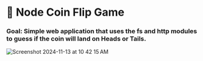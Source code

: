 # 💸 Node Coin Flip Game

### Goal: Simple web application that uses the fs and http modules to guess if the coin will land on Heads or Tails.

![Screenshot 2024-11-13 at 10 42 15 AM](https://github.com/user-attachments/assets/582bf59d-8cf4-40f8-a4c5-b3ef250a79d7)

